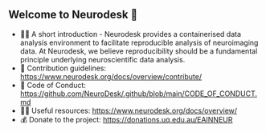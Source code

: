 ## Welcome to Neurodesk 👋

- 🙋‍♀️ A short introduction - Neurodesk provides a containerised data analysis environment to facilitate reproducible analysis of neuroimaging data. At Neurodesk, we believe reproducibility should be a fundamental principle underlying neuroscientific data analysis.
- 🌈 Contribution guidelines: https://www.neurodesk.org/docs/overview/contribute/
- 📝 Code of Conduct: https://github.com/NeuroDesk/.github/blob/main/CODE_OF_CONDUCT.md
- 👩‍💻 Useful resources: https://www.neurodesk.org/docs/overview/
- 💰 Donate to the project: https://donations.uq.edu.au/EAINNEUR
